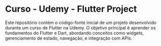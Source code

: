 # Curso - Udemy - Flutter Project

Este repositório contém o código-fonte inicial de um projeto desenvolvido durante um curso de Flutter na Udemy. O objetivo principal é aprender os fundamentos do Flutter e Dart, abordando conceitos como widgets, gerenciamento de estado, navegação, e integração com APIs.


